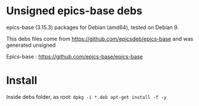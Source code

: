 # Unsigned epics-base debs

epics-base (3.15.3) packages for Debian (amd64), tested on Debian 9.

This debs files come from https://github.com/epicsdeb/epics-base and was 
generated unsigned

Epics-base : https://github.com/epics-base/epics-base

# Install

Inside debs folder, as root:
`
dpkg -i *.deb
apt-get install -f -y
`
